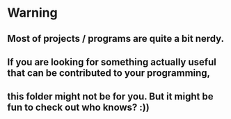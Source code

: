 # Warning

## Most of projects / programs are quite a bit nerdy.

## If you are looking for something actually useful that can be contributed to your programming,

## this folder might not be for you. But it might be fun to check out who knows? :))
